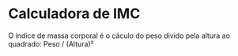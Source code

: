 # Calculadora de IMC #

O índice de massa corporal é o cáculo do peso divido pela altura ao quadrado: Peso / (Altura)²

